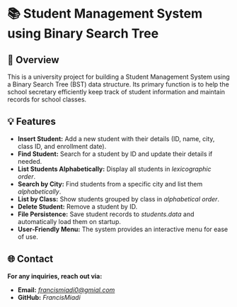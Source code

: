 # 📚 Student Management System using Binary Search Tree

## 📌 Overview
This is a university project for building a Student Management System using a Binary Search Tree (BST) data structure. Its primary function is to help the school secretary efficiently keep track of student information and maintain records for school classes.

## 💡 Features
- **Insert Student:** Add a new student with their details (ID, name, city, class ID, and enrollment date).
- **Find Student:** Search for a student by ID and update their details if needed.
- **List Students Alphabetically:** Display all students in *lexicographic order*.
- **Search by City:** Find students from a specific city and list them *alphabetically*.
- **List by Class:** Show students grouped by class in *alphabetical order*.
- **Delete Student:** Remove a student by ID.
- **File Persistence:** Save student records to *students.data* and automatically load them on startup.
- **User-Friendly Menu:** The system provides an interactive menu for ease of use.

## 🌐 Contact
**For any inquiries, reach out via:**
- **Email:** *francismiadi0@gmial.com*
- **GitHub:** *FrancisMiadi*


